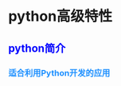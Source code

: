 # python高级特性

## <font color = blue>python简介</font>

### <font color = DodgerBlue>适合利用Python开发的应用</font>

